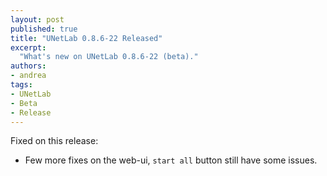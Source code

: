 ```yaml
---
layout: post
published: true
title: "UNetLab 0.8.6-22 Released"
excerpt:
  "What's new on UNetLab 0.8.6-22 (beta)."
authors:
- andrea
tags:
- UNetLab
- Beta
- Release
---
```

Fixed on this release:

* Few more fixes on the web-ui, `start all` button still have some issues.
